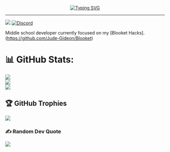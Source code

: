 <p align="center"> <a  href="https://git.io/typing-svg"><img src="https://readme-typing-svg.demolab.com?font=Comic+Sans+Ms&size=25&duration=1000&pause=500&color=2150F7&width=435&lines=Middle+school+code+developer!;4%2B+Years+coding.;Always+open+to+new+languages." alt="Typing SVG" /></a></p>


---
[![](https://visitcount.itsvg.in/api?id=jude-gideon&icon=2&color=9)](https://visitcount.itsvg.in) [![Discord](https://img.shields.io/badge/Discord-%237289DA.svg?logo=Discord&logoColor=white)](https://discord.com/invite/aeDraxAUpB)

Middle school developer currently focused on my [Blooket Hacks].(https://github.com/Jude-Gideon/Blooket)

# 📊 GitHub Stats:
![](https://github-readme-stats.vercel.app/api?username=jude-gideon&theme=dark&hide_border=false&include_all_commits=true&count_private=true)<br/>
![](https://github-readme-streak-stats.herokuapp.com/?user=jude-gideon&theme=dark&hide_border=false)<br/>
![](https://github-readme-stats.vercel.app/api/top-langs/?username=jude-gideon&theme=dark&hide_border=false&include_all_commits=true&count_private=true&layout=compact)

## 🏆 GitHub Trophies
![](https://github-profile-trophy.vercel.app/?username=jude-gideon&theme=onedark&no-frame=false&no-bg=false&margin-w=4)

### ✍️ Random Dev Quote
![](https://quotes-github-readme.vercel.app/api?type=horizontal&theme=tokyonight)
